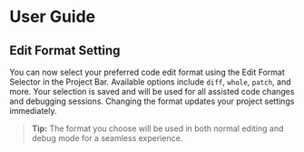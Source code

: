 # User Guide

## Edit Format Setting

You can now select your preferred code edit format using the Edit Format Selector in the Project Bar. Available options include `diff`, `whole`, `patch`, and more. Your selection is saved and will be used for all assisted code changes and debugging sessions. Changing the format updates your project settings immediately.

> **Tip:** The format you choose will be used in both normal editing and debug mode for a seamless experience.